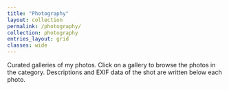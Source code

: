 ```yaml
---
title: "Photography"
layout: collection
permalink: /photography/
collection: photography
entries_layout: grid
classes: wide
---
```


Curated galleries of my photos. Click on a gallery to browse the photos in the category. Descriptions and EXIF data of the shot are written below each photo. 
